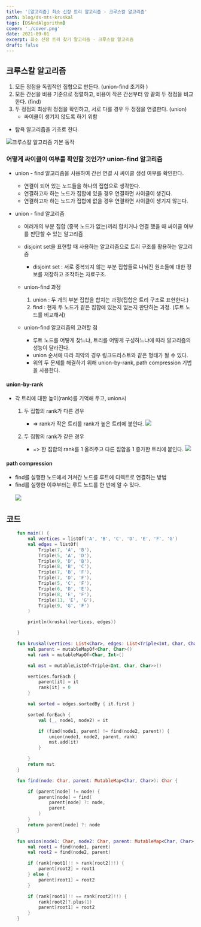 ```yaml
---
title: '[알고리즘] 최소 신장 트리 알고리즘 - 크루스칼 알고리즘'
path: blog/ds-mts-kruskal
tags: [DSAndAlgorithm]
cover: './cover.png'
date: 2021-09-01
excerpt: 최소 신장 트리 찾기 알고리즘 - 크루스칼 알고리즘
draft: false
---
```


## 크루스칼 알고리즘

1. 모든 정점을 독립적인 집합으로 만든다. (union-find 초기화 )
2. 모든 간선을 비용 기준으로 정렬하고, 비용이 작은 간선부터 양 끝의 두 정점을 비교한다. (find)
3. 두 정점의 최상위 정점을 확인하고, 서로 다를 경우 두 정점을 연결한다. (union)
   - 싸이클이 생기지 않도록 하기 위함

- 탐욕 알고리즘을 기초로 한다.

![크루스칼 알고리즘 기본 동작](./kruskal.jpeg)

### 어떻게 싸이클이 여부를 확인할 것인가? union-find 알고리즘

- union - find 알고리즘을 사용하여 간선 연결 시 싸이클 생성 여부를 확인한다.

  - 연결이 되어 있는 노드들을 하나의 집합으로 생각한다.
  - 연결하고자 하는 노드가 집합에 있을 경우 연결하면 사이클이 생긴다.
  - 연결하고자 하는 노드가 집합에 없을 경우 연결하면 사이클이 생기지 않는다.

- union - find 알고리즘

  - 여러개의 부분 집합 (중복 노드가 없는)끼리 합치거나 연결 했을 때 싸이클 여부를 판단할 수 있는 알고리즘
  - disjoint set을 표현할 때 사용하는 알고리즘으로 트리 구조를 활용하는 알고리즘

    - disjoint set : 서로 중복되지 않는 부분 집합들로 나눠진 원소들에 대한 정보를 저장하고 조작하는 자료구조.

  - union-find 과정

    1. union : 두 개의 부분 집합을 합치는 과정(집합은 트리 구조로 표현한다.)
    2. find : 현재 두 노드가 같은 집합에 있는지 없는지 판단하는 과정. (루트 노드를 비교해서)

  - union-find 알고리즘의 고려할 점
    - 루트 노드를 어떻게 찾느냐, 트리를 어떻게 구성하느냐에 따라 알고리즘의 성능이 달라진다.
    - union 순서에 따라 최악의 경우 링크드리스트와 같은 형태가 될 수 있다.
    - 위의 두 문제를 해결하기 위해 union-by-rank, path compression 기법을 사용한다.

#### union-by-rank

- 각 트리에 대한 높이(rank)를 기억해 두고, union시

  1. 두 집합의 rank가 다른 경우

     - => rank가 작은 트리를 rank가 높은 트리에 붙인다.
       ![](./union-find-rank1.jpeg)

  2. 두 집합의 rank가 같은 경우
     - => 한 집합의 rank를 1 올려주고 다른 집합을 1 증가한 트리에 붙인다.
       ![](./union-find-rank2.jpeg)

#### path compression

- find를 실행한 노드에서 거쳐간 노드를 루트에 디렉트로 연결하는 방법
- find를 실행한 이후부터는 루트 노드를 한 번에 알 수 있다.
  <br><br>
  ![](./path-compression.jpeg)

## 코드

```kotlin
    fun main() {
        val vertices = listOf('A', 'B', 'C', 'D', 'E', 'F', 'G')
        val edges = listOf(
            Triple(7, 'A', 'B'),
            Triple(5, 'A', 'D'),
            Triple(9, 'D', 'B'),
            Triple(8, 'B', 'C'),
            Triple(7, 'B', 'F'),
            Triple(7, 'D', 'F'),
            Triple(5, 'C', 'F'),
            Triple(6, 'D', 'E'),
            Triple(8, 'E', 'F'),
            Triple(11, 'E', 'G'),
            Triple(9, 'G', 'F')
        )

        println(kruskal(vertices, edges))

    }

    fun kruskal(vertices: List<Char>, edges: List<Triple<Int, Char, Char>>): MutableList<Triple<Int, Char, Char>> {
        val parent = mutableMapOf<Char, Char>()
        val rank = mutableMapOf<Char, Int>()

        val mst = mutableListOf<Triple<Int, Char, Char>>()

        vertices.forEach {
            parent[it] = it
            rank[it] = 0
        }

        val sorted = edges.sortedBy { it.first }

        sorted.forEach {
            val (_, node1, node2) = it

            if (find(node1, parent) != find(node2, parent)) {
                union(node1, node2, parent, rank)
                mst.add(it)
            }

        }
        return mst
    }

    fun find(node: Char, parent: MutableMap<Char, Char>): Char {

        if (parent[node] != node) {
            parent[node] = find(
                parent[node] ?: node,
                parent
            )
        }
        return parent[node] ?: node
    }

    fun union(node1: Char, node2: Char, parent: MutableMap<Char, Char>, rank: MutableMap<Char, Int>) {
        val root1 = find(node1, parent)
        val root2 = find(node2, parent)

        if (rank[root1]!! > rank[root2]!!) {
            parent[root2] = root1
        } else {
            parent[root1] = root2
        }

        if (rank[root1]!! == rank[root2]!!) {
            rank[root2]?.plus(1)
            parent[root1] = root2
        }
    }
```
